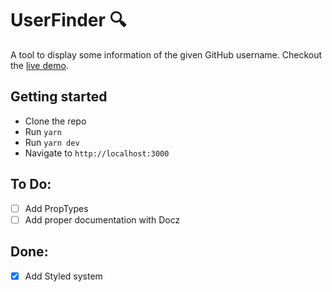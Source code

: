 # UserFinder 🔍

A tool to display some information of the given GitHub username.
Checkout the [live demo](https://userfinder.now.sh/).

## Getting started

- Clone the repo
- Run `yarn`
- Run `yarn dev`
- Navigate to `http://localhost:3000`

## To Do:

- [ ] Add PropTypes
- [ ] Add proper documentation with Docz

## Done:
- [x] Add Styled system
